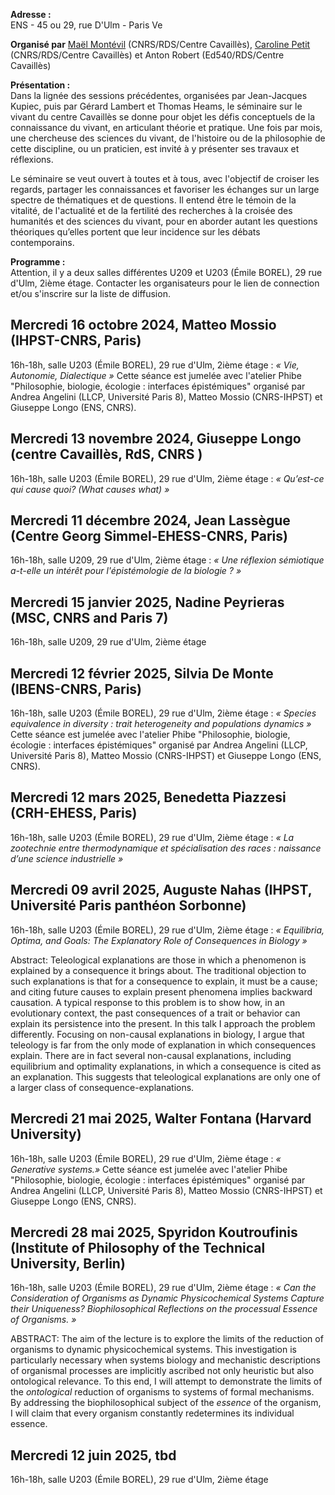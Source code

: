 **Adresse :**\
ENS - 45 ou 29, rue D'Ulm - Paris Ve

**Organisé par**
[Maël Montévil](https://republique-des-savoirs.fr/membres/mael-montevil/) (CNRS/RDS/Centre Cavaillès), [Caroline Petit](https://republique-des-savoirs.fr/membres/caroline-petit/) (CNRS/RDS/Centre Cavaillès) et Anton Robert (Ed540/RDS/Centre Cavaillès)

**Présentation :**\
Dans la lignée des sessions précédentes, organisées par Jean-Jacques Kupiec, puis par Gérard Lambert et Thomas Heams, le séminaire sur le vivant du centre Cavaillès se donne pour objet les défis conceptuels de la connaissance du vivant, en articulant théorie et pratique. Une fois par mois, une chercheuse des sciences du vivant, de l'histoire ou de la philosophie de cette discipline, ou un praticien, est invité à y présenter ses travaux et réflexions.

Le séminaire se veut ouvert à toutes et à tous, avec l'objectif de croiser les regards, partager les connaissances et favoriser les échanges sur un large spectre de thématiques et de questions. Il entend être le témoin de la vitalité, de l'actualité et de la fertilité des recherches à la croisée des humanités et des sciences du vivant, pour en aborder autant les questions théoriques qu’elles portent que leur incidence sur les débats contemporains.


**Programme  :**\
Attention, il y a deux salles différentes U209 et U203 (Émile BOREL), 29 rue d'Ulm, 2ième étage.
Contacter les organisateurs pour le lien de connection et/ou  s'inscrire sur la liste de diffusion. 

## Mercredi 16 octobre 2024, Matteo Mossio (IHPST-CNRS, Paris)
16h-18h, salle U203 (Émile BOREL), 29 rue d'Ulm, 2ième étage : *« Vie, Autonomie, Dialectique »*
Cette séance est jumelée avec l'atelier Phibe "Philosophie, biologie, écologie : interfaces épistémiques" organisé par Andrea Angelini (LLCP, Université Paris 8), Matteo Mossio (CNRS-IHPST) et Giuseppe Longo (ENS, CNRS). 

## Mercredi 13 novembre 2024, Giuseppe Longo (centre Cavaillès, RdS, CNRS )
16h-18h, salle U203 (Émile BOREL), 29 rue d'Ulm, 2ième étage : *« Qu’est-ce qui cause quoi? (What causes what) »*

## Mercredi 11 décembre 2024, Jean Lassègue (Centre Georg Simmel-EHESS-CNRS, Paris)
16h-18h, salle  U209, 29 rue d'Ulm, 2ième étage : *« Une réflexion sémiotique a-t-elle un intérêt pour l'épistémologie de la biologie ? »*

## Mercredi 15 janvier 2025, Nadine Peyrieras (MSC, CNRS and Paris 7)
16h-18h, salle U209, 29 rue d'Ulm, 2ième étage 

## Mercredi 12 février 2025, Silvia De Monte (IBENS-CNRS, Paris)
16h-18h, salle U203 (Émile BOREL), 29 rue d'Ulm, 2ième étage : *« Species equivalence in diversity : trait heterogeneity and populations dynamics »*
Cette séance est jumelée avec l'atelier Phibe "Philosophie, biologie, écologie : interfaces épistémiques" organisé par Andrea Angelini (LLCP, Université Paris 8), Matteo Mossio (CNRS-IHPST) et Giuseppe Longo (ENS, CNRS). 

## Mercredi 12 mars 2025, Benedetta Piazzesi (CRH-EHESS, Paris)
16h-18h, salle U203 (Émile BOREL), 29 rue d'Ulm, 2ième étage : *« La zootechnie entre thermodynamique et spécialisation des races : naissance d’une science industrielle »*

## Mercredi 09 avril 2025, Auguste Nahas (IHPST, Université Paris panthéon Sorbonne)
16h-18h, salle U203 (Émile BOREL), 29 rue d'Ulm, 2ième étage 
: *« Equilibria, Optima, and Goals: The Explanatory Role of Consequences in Biology »*

Abstract: Teleological explanations are those in which a phenomenon is explained by a consequence it brings about. The traditional objection to such explanations is that for a consequence to explain, it must be a cause; and citing future causes to explain present phenomena implies backward causation. A typical response to this problem is to show how, in an evolutionary context, the past consequences of a trait or behavior can explain its persistence into the present. In this talk I approach the problem differently. Focusing on non-causal explanations in biology, I argue that teleology is far from the only mode of explanation in which consequences explain. There are in fact several non-causal explanations, including equilibrium and optimality explanations, in which a consequence is cited as an explanation. This suggests that teleological explanations are only one of a larger class of consequence-explanations.


## Mercredi 21 mai 2025, Walter Fontana (Harvard University)
16h-18h, salle U203 (Émile BOREL), 29 rue d'Ulm, 2ième étage : *« Generative systems.»*
Cette séance est jumelée avec l'atelier Phibe "Philosophie, biologie, écologie : interfaces épistémiques" organisé par Andrea Angelini (LLCP, Université Paris 8), Matteo Mossio (CNRS-IHPST) et Giuseppe Longo (ENS, CNRS). 

## Mercredi 28 mai 2025, Spyridon Koutroufinis (Institute of Philosophy of the Technical University, Berlin)
16h-18h, salle U203 (Émile BOREL), 29 rue d'Ulm, 2ième étage :  *« Can the Consideration of Organisms as Dynamic Physicochemical Systems Capture their Uniqueness? Biophilosophical Reflections on the processual Essence of Organisms. »*

ABSTRACT: The aim of the lecture is to explore the limits of the reduction of organisms to dynamic physicochemical systems. This investigation is particularly necessary when systems biology and mechanistic descriptions of organismal processes are implicitly ascribed not only heuristic but also ontological relevance. To this end, I will attempt to demonstrate the limits of the *ontological* reduction of organisms to systems of formal mechanisms. By addressing the biophilosophical subject of the *essence* of the organism, I will claim that every organism constantly redetermines its individual essence. 

## Mercredi 12 juin 2025, tbd
16h-18h, salle U203 (Émile BOREL), 29 rue d'Ulm, 2ième étage 

